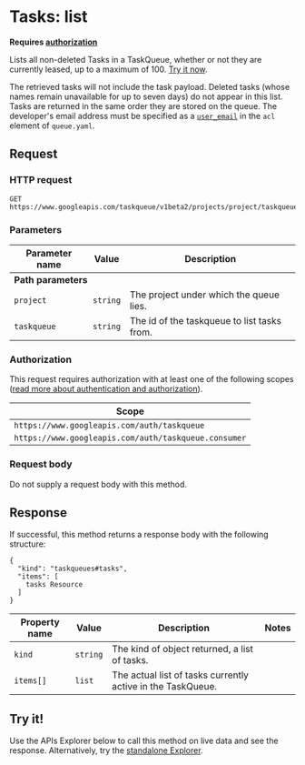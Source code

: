 # Tasks: list

  

**Requires [authorization](#auth)**

Lists all non-deleted Tasks in a TaskQueue, whether or not they are currently leased, up to a maximum of 100. [Try it now](#try-it).

The retrieved tasks will not include the task payload. Deleted tasks (whose names remain unavailable for up to seven days) do not appear in this list. Tasks are returned in the same order they are stored on the queue. The developer's email address must be specified as a [`user_email`](https://web.archive.org/web/20160424230500/https://cloud.google.com/appengine/docs/java/config/queue#Defining_Pull_Queues) in the `acl` element of `queue.yaml`.

## Request

### HTTP request

```
GET https://www.googleapis.com/taskqueue/v1beta2/projects/project/taskqueues/taskqueue/tasks
```

### Parameters

<table id="request_parameters" class="matchpre">
<thead>
<tr class="header">
<th>Parameter name</th>
<th>Value</th>
<th>Description</th>
</tr>
</thead>
<tbody>
<tr id="required-parameters" class="odd alt">
<td colspan="3"><strong>Path parameters</strong></td>
</tr>
<tr id="project" class="even">
<td><code>project</code></td>
<td><code class="apitype">string</code></td>
<td>The project under which the queue lies.</td>
</tr>
<tr id="taskqueue" class="odd">
<td><code>taskqueue</code></td>
<td><code class="apitype">string</code></td>
<td>The id of the taskqueue to list tasks from.</td>
</tr>
</tbody>
</table>

### Authorization

This request requires authorization with at least one of the following scopes ([read more about authentication and authorization](https://web.archive.org/web/20160424230500/https://cloud.google.com/appengine/docs/java/taskqueue/rest/about_auth)).

<table class="matchpre">
<thead>
<tr class="header">
<th>Scope</th>
</tr>
</thead>
<tbody>
<tr class="odd">
<td><code>https://www.googleapis.com/auth/taskqueue</code></td>
</tr>
<tr class="even">
<td><code>https://www.googleapis.com/auth/taskqueue.consumer</code></td>
</tr>
</tbody>
</table>

### Request body

Do not supply a request body with this method.

## Response

If successful, this method returns a response body with the following structure:

```
{
  "kind": "taskqueues#tasks",
  "items": [
    tasks Resource
  ]
}
```

<table id="response_properties_JSON" class="matchpre">
<thead>
<tr class="header">
<th>Property name</th>
<th>Value</th>
<th>Description</th>
<th>Notes</th>
</tr>
</thead>
<tbody>
<tr id="kind" class="odd">
<td><code>kind</code></td>
<td><code class="apitype">string</code></td>
<td>The kind of object returned, a list of tasks.</td>
<td></td>
</tr>
<tr id="items" class="even">
<td><code>items[]</code></td>
<td><code class="apitype">list</code></td>
<td>The actual list of tasks currently active in the TaskQueue.</td>
<td></td>
</tr>
</tbody>
</table>

## Try it!

Use the APIs Explorer below to call this method on live data and see the response. Alternatively, try the [standalone Explorer](https://web.archive.org/web/20160424230500/https://developers.google.com/apis-explorer/#p/taskqueue/v1beta2/taskqueue.tasks.list).
